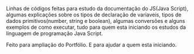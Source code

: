 Linhas de códigos feitas para estudo da documentação do JS(Java Script), 
algumas explicações sobre os tipos de declaração de variaveis, 
tipos de dados primitivos(number, string e boolean), algumas conversões e alguns exemplos de como executar, tudo para quem esta iniciando os estudos da linguagem de programação Java Script.

Feito para ampliação do Portfólio. E para ajudar a quem esta iniciando. 